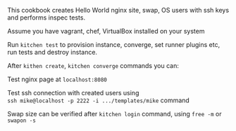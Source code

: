 This cookbook creates Hello World nginx site, swap, OS users with ssh keys and performs inspec tests.

Assume you have vagrant, chef, VirtualBox installed on your system

Run `kitchen test` to provision instance, converge, set runner plugins etc, run tests and destroy instance.

After `kithen create`, `kitchen converge` commands you can:

Test nginx page at `localhost:8080`

Test ssh connection with created users using  
`ssh mike@localhost -p 2222 -i .../templates/mike` command

Swap size can be verified after `kitchen login` command, using `free -m` or `swapon -s` 
